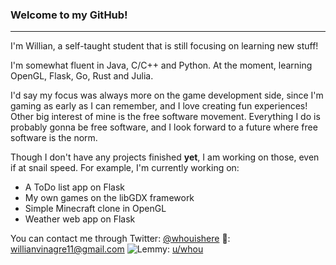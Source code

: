 ### Welcome to my GitHub!
---
I'm Willian, a self-taught student that is still focusing on learning new stuff!

I'm somewhat fluent in Java, C/C++ and Python.
At the moment, learning OpenGL, Flask, Go, Rust and Julia.

I'd say my focus was always more on the game development side, since I'm gaming as early as I can remember, and I love creating fun experiences!
Other big interest of mine is the free software movement. Everything I do is probably gonna be free software, and I look forward to a future where free software is the norm.

Though I don't have any projects finished __yet__, I am working on those, even if at snail speed.
For example, I'm currently working on:
- A ToDo list app on Flask
- My own games on the libGDX framework
- Simple Minecraft clone in OpenGL
- Weather web app on Flask

You can contact me through
Twitter: [@whouishere](https://twitter.com/whouishere)
📧: [willianvinagre11@gmail.com](mailto:willianvinagre11@gmail.com)
![Lemmy](https://join-lemmy.org/static/assets/images/lemmy.svg): [u/whou](https://lemmy.ml/u/whou)
